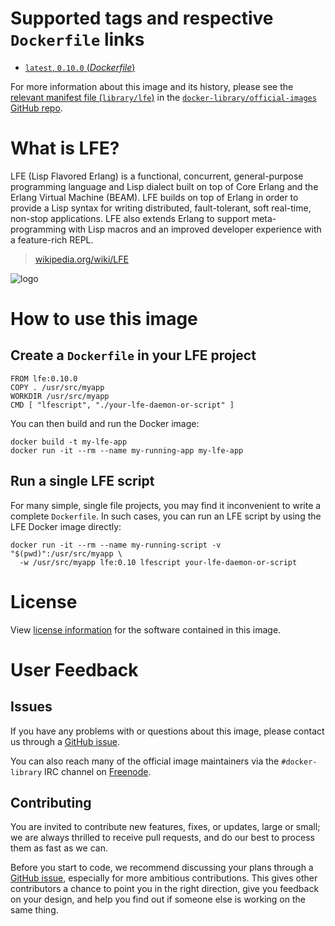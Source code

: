 # Supported tags and respective `Dockerfile` links

- [`latest`, `0.10.0` (*Dockerfile*)](https://github.com/lfe/lfe/blob/0.10.0/Dockerfile)

For more information about this image and its history, please see the [relevant
manifest file
(`library/lfe`)](https://github.com/docker-library/official-images/blob/master/library/lfe)
in the [`docker-library/official-images` GitHub
repo](https://github.com/docker-library/official-images).

# What is LFE?

LFE (Lisp Flavored Erlang) is a functional, concurrent, general-purpose
programming language and Lisp dialect built on top of Core Erlang and the
Erlang Virtual Machine (BEAM). LFE builds on top of Erlang in order to provide
a Lisp syntax for writing distributed, fault-tolerant, soft real-time, non-stop
applications. LFE also extends Erlang to support meta-programming with Lisp
macros and an improved developer experience with a feature-rich REPL.

> [wikipedia.org/wiki/LFE](http://en.wikipedia.org/wiki/LFE_%28programming_language%29)

![logo](https://raw.githubusercontent.com/docker-library/docs/master/lfe/logo.png)

# How to use this image

## Create a `Dockerfile` in your LFE project

    FROM lfe:0.10.0
    COPY . /usr/src/myapp
    WORKDIR /usr/src/myapp
    CMD [ "lfescript", "./your-lfe-daemon-or-script" ]

You can then build and run the Docker image:

    docker build -t my-lfe-app
    docker run -it --rm --name my-running-app my-lfe-app

## Run a single LFE script

For many simple, single file projects, you may find it inconvenient to write a
complete `Dockerfile`. In such cases, you can run an LFE script by using the
LFE Docker image directly:

    docker run -it --rm --name my-running-script -v "$(pwd)":/usr/src/myapp \
      -w /usr/src/myapp lfe:0.10 lfescript your-lfe-daemon-or-script

# License

View [license information](https://github.com/lfe/lfe/blob/master/LICENSE)
for the software contained in this image.

# User Feedback

## Issues

If you have any problems with or questions about this image, please contact us
 through a [GitHub issue](https://github.com/rvirding/lfe/issues).

You can also reach many of the official image maintainers via the
`#docker-library` IRC channel on [Freenode](https://freenode.net).

## Contributing

You are invited to contribute new features, fixes, or updates, large or small;
we are always thrilled to receive pull requests, and do our best to process them
as fast as we can.

Before you start to code, we recommend discussing your plans
through a [GitHub issue](https://github.com/rvirding/lfe/issues), especially
for more ambitious contributions. This gives other contributors a chance to
point you in the right direction, give you feedback on your design, and help
you find out if someone else is working on the same thing.
